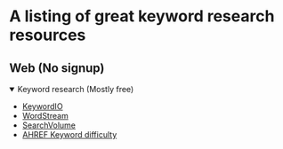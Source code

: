 # A listing of great keyword research resources

## Web (No signup)
<details open>
<summary>Keyword research (Mostly free)</summary>

- [KeywordIO](https://www.keyword.io)
- [WordStream](https://wordstream.com)
- [SearchVolume](https://searchvolume.io/)
- [AHREF Keyword difficulty](https://ahrefs.com/keyword-difficulty)

</details>

